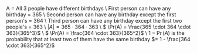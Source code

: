 A = All 3 people have different birthdays \\
First person can have any birthday = 365 \\
Second person can have any birthday except the first person's = 364 \\
Third person can have any birthday except the first two people's = 363 \\
$|A| = 365 \cdot 364 \cdot 363$ \\
$ \Pr(A) = \frac{365 \cdot 364 \cdot 363}{365^3}$ \\
$ \Pr(A) = \frac{364 \cdot 363}{365^2}$ \\
$1 - \Pr(A)$ is the probability that at least two of them have the same birthday
$= 1 - \frac{364 \cdot 363}{365^2}$

